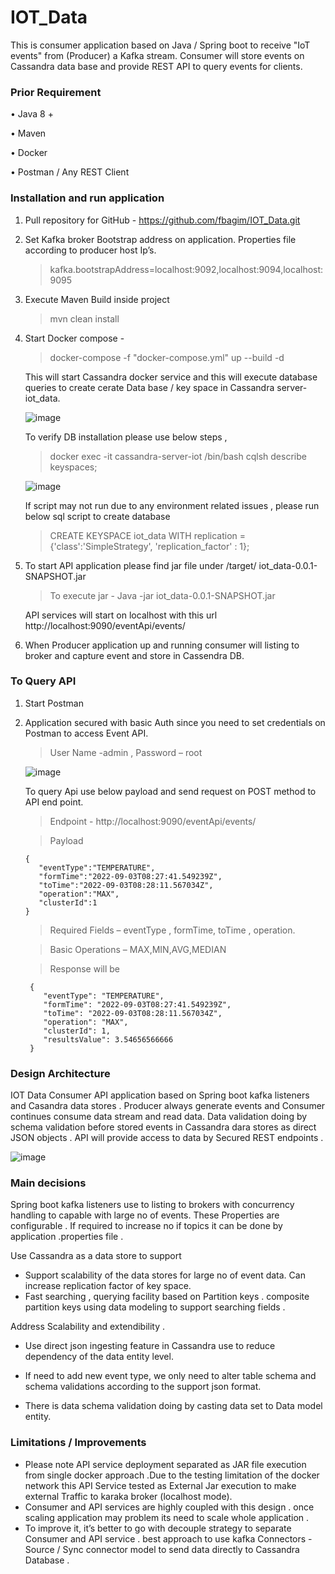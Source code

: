 # IOT_Data

This is consumer application  based on Java / Spring boot to receive "IoT events" from (Producer) a Kafka stream.  Consumer will store events on Cassandra data base and provide REST API to query events for clients.

### Prior Requirement
•	Java 8 +

•	Maven

•	Docker 

•	Postman / Any REST Client 

### Installation and run application
1. Pull repository for GitHub - https://github.com/fbagim/IOT_Data.git 
2. Set Kafka broker Bootstrap address on application. Properties file according to producer host Ip’s.

    > kafka.bootstrapAddress=localhost:9092,localhost:9094,localhost:9095
    
3. Execute Maven Build inside project
    > mvn clean install
4. Start Docker compose - 
    > docker-compose -f "docker-compose.yml" up --build -d   
    
      This will start Cassandra docker service and this will execute database queries to create cerate Data base / key space in Cassandra server-  iot_data.
      
    ![image](https://user-images.githubusercontent.com/7611920/188367014-06c21511-f5ae-405e-9a2c-29ebcdac1c25.png)

    
    To verify DB installation please use below steps ,
   
    > docker exec -it cassandra-server-iot /bin/bash
    > cqlsh
    > describe keyspaces;
    
      ![image](https://user-images.githubusercontent.com/7611920/188366869-e1a30a93-42ac-41f1-983e-eda51305c632.png)

     
    If script may not run due to any environment related issues , please run below sql script to create database 
    
    > CREATE KEYSPACE iot_data WITH replication = {'class':'SimpleStrategy', 'replication_factor' : 1};
    
 5. To start API application please find jar file under <project>/target/ iot_data-0.0.1-SNAPSHOT.jar
 
    >  To execute jar -  Java -jar  iot_data-0.0.1-SNAPSHOT.jar
    
    API services will start on localhost with this url  http://localhost:9090/eventApi/events/ 
    
 6. When  Producer application up and running  consumer will listing to broker and capture event and store in Cassendra DB.
 
 ### To Query API
 
 1. Start Postman
 
 2. Application secured with basic Auth since you need to set credentials on Postman to access Event API.
    > User Name -admin , Password – root
    
    ![image](https://user-images.githubusercontent.com/7611920/188364164-63e81279-7752-48bc-8ff3-0071e7757e71.png)
    
    To query Api use below payload and send request on POST method to API end point.
    
    > Endpoint - http://localhost:9090/eventApi/events/ 
    
    > Payload 
    
        {
           "eventType":"TEMPERATURE",
           "formTime":"2022-09-03T08:27:41.549239Z",
           "toTime":"2022-09-03T08:28:11.567034Z",
           "operation":"MAX",
           "clusterId":1
        }
     > Required Fields – eventType , formTime, toTime , operation.
     
     >  Basic Operations – MAX,MIN,AVG,MEDIAN
    
     > Response will be
       
         {
            "eventType": "TEMPERATURE",
            "formTime": "2022-09-03T08:27:41.549239Z",
            "toTime": "2022-09-03T08:28:11.567034Z",
            "operation": "MAX",
            "clusterId": 1,
            "resultsValue": 3.54656566666
         }
         
### Design Architecture
IOT Data Consumer API application based on Spring boot kafka listeners and Casandra data stores .  Producer always generate events and Consumer continues consume  data stream and read data. Data validation doing by schema validation before stored events in Cassandra dara stores as direct JSON objects . API will provide access to data by Secured REST endpoints .

![image](https://user-images.githubusercontent.com/7611920/188365281-a86418a0-482e-4279-a4b0-b32c6a803c29.png)

### Main decisions

Spring boot kafka listeners use to listing to brokers with concurrency  handling to capable with large no of events. These Properties are configurable .
If required to increase no if topics it can be done by application .properties file .

Use Cassandra as a data store to support 
 - Support scalability of the data stores for large no of event data. Can increase replication factor of  key space.
 - Fast searching , querying facility  based on Partition keys . composite partition keys using data modeling to support searching fields .
     
Address Scalability and extendibility .

- Use direct json ingesting feature in Cassandra  use to reduce dependency of the data entity level.
     
- If need to add new event type, we only need to alter table schema and schema validations according to the support json format.
  
- There is data schema validation doing by casting data set to Data model entity.

### Limitations / Improvements

- Please note API service deployment separated as JAR file execution  from single docker approach .Due to the testing limitation of the docker network this API           Service tested as External Jar execution to make external Traffic to karaka broker (localhost mode).
- Consumer and API services are highly coupled with this design . once scaling application may problem its need to scale whole application .
- To improve it, it’s better to go with decouple strategy to separate Consumer and API service . best approach to use kafka Connectors - Source / Sync connector model   to send data directly to Cassandra Database .

 

     
    
     

  


     


  
